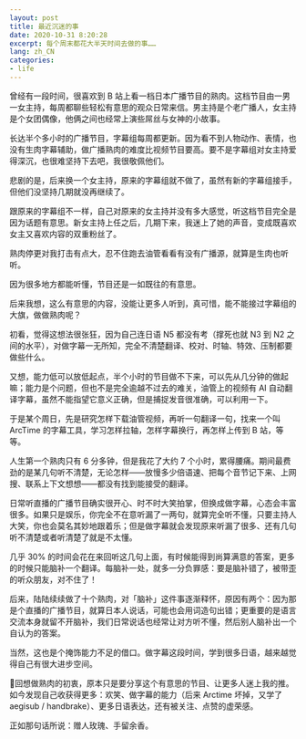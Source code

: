 ```yaml
---
layout: post
title: 最近沉迷的事
date: 2020-10-31 8:20:28
excerpt: 每个周末都花大半天时间去做的事……
lang: zh_CN
categories: 
- life
---
```


曾经有一段时间，很喜欢到 B 站上看一档日本广播节目的熟肉。这档节目由一男一女主持，每周都聊些轻松有意思的观众日常来信。男主持是个老广播人，女主持是个女团偶像，他俩之间也经常上演些屌丝与女神的小故事。

长达半个多小时的广播节目，字幕组每周都更新。因为看不到人物动作、表情，也没有生肉字幕辅助，做广播熟肉的难度比视频节目要高。要不是字幕组对女主持爱得深沉，也很难坚持下去吧，我很敬佩他们。

悲剧的是，后来换一个女主持，原来的字幕组就不做了，虽然有新的字幕组接手，但他们没坚持几期就没再继续了。

跟原来的字幕组不一样，自己对原来的女主持并没有多大感觉，听这档节目完全是因为话题有意思。新女主持上任之后，几期下来，我迷上了她的声音，变成既喜欢女主又喜欢内容的双重粉丝了。

熟肉停更对我打击有点大，忍不住跑去油管看看有没有广播源，就算是生肉也听听。

因为很多地方都能听懂，节目还是一如既往的有意思。

后来我想，这么有意思的内容，没能让更多人听到，真可惜，能不能接过字幕组的大旗，做做熟肉呢？

初看，觉得这想法很张狂，因为自己连日语 N5 都没有考（撑死也就 N3 到 N2 之间的水平），对做字幕一无所知，完全不清楚翻译、校对、时轴、特效、压制都要做些什么。

又想，能力低可以放低起点，半个小时的节目做不下来，可以先从几分钟的做起嘛；能力是个问题，但也不是完全逾越不过去的难关，油管上的视频有 AI 自动翻译字幕，虽然不能指望它意义正确，但是捕捉发音很准确，可以利用一下。

于是某个周日，先是研究怎样下载油管视频，再听一句翻译一句，找来一个叫 ArcTime 的字幕工具，学习怎样拉轴，怎样字幕换行，再怎样上传到 B 站，等等。

人生第一个熟肉只有 6 分多钟，但是我花了大约 7 个小时，累得腰痛。期间最费劲的是某几句听不清楚，无论怎样——放慢多少倍语速、把每个音节记下来、上网搜、联系上下文想想——都没有找到能接受的翻译。

日常听直播的广播节目确实很开心、时不时大笑拍掌，但换成做字幕，心态会丰富很多。如果只是娱乐，你完全不在意听漏了一两句，就算完全听不懂，只要主持人大笑，你也会莫名其妙地跟着乐；但是做字幕就会发现原来听漏了很多、还有几句听不清楚或者听清楚了就是不太懂。

几乎 30% 的时间会花在来回听这几句上面，有时候能得到尚算满意的答案，更多的时候只能脑补一个翻译。每脑补一处，就多一分负罪感：要是脑补错了，被带歪的听众朋友，对不住了！

后来，陆陆续续做了十个熟肉，对「脑补」这件事逐渐释怀，原因有两个：因为那是个直播的广播节目，就算日本人说话，可能也会用词造句出错；更重要的是语言交流本身就留不开脑补，我们日常说话也经常让对方听不懂，然后别人脑补出一个自认为的答案。

当然，这也是个掩饰能力不足的借口。做字幕这段时间，学到很多日语，越来越觉得自己有很大进步空间。

回想做熟肉的初衷，原本只是要分享这个有意思的节目、让更多人迷上我的推。如今发现自己收获得更多：欢笑、做字幕的能力（后来 Arctime 坏掉，又学了 aegisub / handbrake）、更多日语表达，还有被关注、点赞的虚荣感。

正如那句话所说：赠人玫瑰、手留余香。